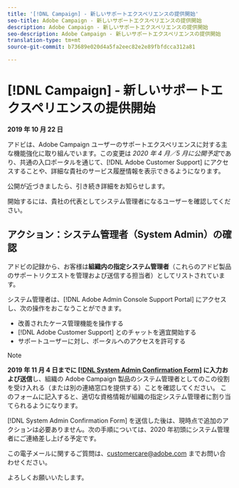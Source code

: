```yaml
---
title: '[!DNL Campaign] - 新しいサポートエクスペリエンスの提供開始'
seo-title: Adobe Campaign - 新しいサポートエクスペリエンスの提供開始
description: Adobe Campaign - 新しいサポートエクスペリエンスの提供開始
seo-description: Adobe Campaign - 新しいサポートエクスペリエンスの提供開始
translation-type: tm+mt
source-git-commit: b73689e020d4a5fa2eec82e2e89fbfdcca312a81

---
```



# [!DNL Campaign] - 新しいサポートエクスペリエンスの提供開始

**2019 年 10 月 22 日**

アドビは、Adobe Campaign ユーザーのサポートエクスペリエンスに対する主な機能強化に取り組んでいます。この変更は *2020 年 4 月／5 月に公開予定*&#x200B;であり、共通の入口ポータルを通じて、[!DNL Adobe Customer Support] にアクセスすることや、詳細な貴社のサービス履歴情報を表示できるようになります。

公開が近づきましたら、引き続き詳細をお知らせします。

開始するには、貴社の代表としてシステム管理者になるユーザーを確認してください。

## アクション：システム管理者（System Admin）の確認

アドビの記録から、お客様は&#x200B;**組織内の指定システム管理者**（これらのアドビ製品のサポートリクエストを管理および送信する担当者）としてリストされています。

システム管理者は、[!DNL Adobe Admin Console Support Portal] にアクセスし、次の操作をおこなうことができます。

* 改善されたケース管理機能を操作する
* [!DNL Adobe Customer Support] とのチャットを適宜開始する
* サポートユーザーに対し、ポータルへのアクセスを許可する

>[!NOTE]
>**2019 年 11 月 4 日までに [[!DNL System Admin Confirmation Form]](https://adobe.allegiancetech.com/cgi-bin/qwebcorporate.dll?idx=SSSVH6) に入力および送信**し、組織の Adobe Campaign 製品のシステム管理者としてのこの役割を受け入れる（または別の連絡窓口を提供する）ことを確認してください。
>このフォームに記入すると、適切な資格情報が組織の指定システム管理者に割り当てられるようになります。

[!DNL System Admin Confirmation Form] を送信した後は、現時点で追加のアクションは必要ありません。次の手順については、2020 年初頭にシステム管理者にご連絡差し上げる予定です。

この電子メールに関するご質問は、customercare@adobe.com までお問い合わせください。

よろしくお願いいたします。
